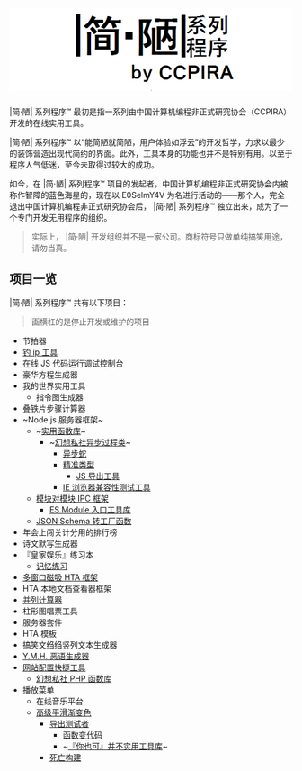 # ![logo](/profile/logo.png)

|简·陋| 系列程序™ 最初是指一系列由中国计算机编程非正式研究协会（CCPIRA）开发的在线实用工具。

|简·陋| 系列程序™ 以“能简陋就简陋，用户体验如浮云”的开发哲学，力求以最少的装饰营造出现代简约的界面。此外，工具本身的功能也并不是特别有用。以至于程序人气低迷，至今未取得过较大的成功。

如今，在 |简·陋| 系列程序™ 项目的发起者，中国计算机编程非正式研究协会内被称作智障的蓝色海星的，现在以 E0SelmY4V 为名进行活动的——那个人，完全退出中国计算机编程非正式研究协会后， |简·陋| 系列程序™ 独立出来，成为了一个专门开发无用程序的组织。

> 实际上， |简·陋| 开发组织并不是一家公司。商标符号只做单纯搞笑用途，请勿当真。

## 项目一览

|简·陋| 系列程序™ 共有以下项目：

> 画横杠的是停止开发或维护的项目

- 节拍器
- [钓 ip 工具](https://github.com/simple-and-crude/chaip)
- 在线 JS 代码运行调试控制台
- 豪华方程生成器
- 我的世界实用工具
  - 指令图生成器
- 叠铁片步骤计算器
- ~Node.js 服务器框架~
  - ~[实用函数库](https://github.com/simple-and-crude/nodeserver-prac-fn)~
    - ~[幻想私社异步过程类](https://github.com/E0SelmY4V/scpo-proce)~
      - [异步蛇](https://github.com/E0SelmY4V/promise-snake)
      - [精准类型](https://github.com/E0SelmY4V/accurtype)
        - [JS 导出工具](https://github.com/E0SelmY4V/jexpt)
      - [IE 浏览器兼容性测试工具](https://github.com/E0SelmY4V/ie-passer)
  - [模块对模块 IPC 框架](https://github.com/E0SelmY4V/procomm)
    - [ES Module 入口工具库](https://github.com/E0SelmY4V/esm-entry)
  - [JSON Schema 转工厂函数](https://github.com/E0SelmY4V/schema2class)
- 年会上闯关计分用的排行榜
- 诗文默写生成器
- 『皇家娱乐』练习本
  - [记忆练习](https://github.com/simple-and-crude/prac-memory)
- [多窗口磁吸 HTA 框架](https://github.com/simple-and-crude/multi-window)
- HTA 本地文档查看器框架
- [并列计算器](https://github.com/simple-and-crude/setcalc)
- 柱形图唱票工具
- 服务器套件
- HTA 模板
- 搞笑文绉绉竖列文本生成器
- [Y.M.H. 恶语生成器](https://github.com/simple-and-crude/ymh)
- [网站配置快捷工具](https://github.com/simple-and-crude/site-manager)
  - [幻想私社 PHP 函数库](https://github.com/E0SelmY4V/scpo-php)
- 播放菜单
  - 在线音乐平台
  - [高级平滑渐变色](https://github.com/E0SelmY4V/changerf)
    - [导出测试者](https://github.com/E0SelmY4V/export-tester)
      - [函数变代码](https://github.com/E0SelmY4V/func2code)
      - ~[『你也可』并不实用工具库](https://github.com/E0SelmY4V/you-can-too)~
    - [死亡构建](https://github.com/E0SelmY4V/lethal-build)

